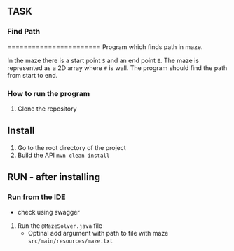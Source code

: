 ## TASK

### Find Path
=======================
Program which finds path in maze.

In the maze there is a start point `S` and an end point `E`. The maze is represented as a 2D array where `#` is wall. 
The program should find the path from start to end.

### How to run the program

1. Clone the repository

## Install
1. Go to the root directory of the project
2. Build the API ```mvn clean install```

## RUN - after installing

### Run from the IDE
- check using swagger
1. Run the `@MazeSolver.java` file
   - Optinal add argument with path to file with maze `src/main/resources/maze.txt` 